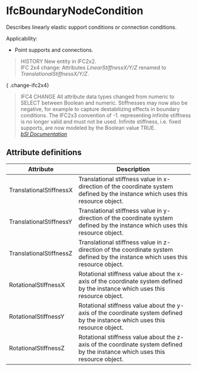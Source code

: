 IfcBoundaryNodeCondition
========================
Describes linearly elastic support conditions or connection conditions.  
  
Applicability:  
  
* Point supports and connections.  
  
> HISTORY  New entity in IFC2x2.  
> IFC 2x4 change: Attributes _LinearStiffnessX/Y/Z_ renamed to
> _TranslationalStiffnessX/Y/Z_.  
  
{ .change-ifc2x4}  
> IFC4 CHANGE All attribute data types changed from numeric to SELECT between
> Boolean and numeric. Stiffnesses may now also be negative, for example to
> capture destabilizing effects in boundary conditions. The IFC2x3 convention
> of -1. representing infinite stiffness is no longer valid and must not be
> used. Infinite stiffness, i.e. fixed supports, are now modeled by the
> Boolean value TRUE.  
[ _bSI
Documentation_](https://standards.buildingsmart.org/IFC/DEV/IFC4_2/FINAL/HTML/schema/ifcstructuralloadresource/lexical/ifcboundarynodecondition.htm)


Attribute definitions
---------------------
| Attribute               | Description                                                                                                                    |
|-------------------------|--------------------------------------------------------------------------------------------------------------------------------|
| TranslationalStiffnessX | Translational stiffness value in x-direction of the coordinate system defined by the instance which uses this resource object. |
| TranslationalStiffnessY | Translational stiffness value in y-direction of the coordinate system defined by the instance which uses this resource object. |
| TranslationalStiffnessZ | Translational stiffness value in z-direction of the coordinate system defined by the instance which uses this resource object. |
| RotationalStiffnessX    | Rotational stiffness value about the x-axis of the coordinate system defined by the instance which uses this resource object.  |
| RotationalStiffnessY    | Rotational stiffness value about the y-axis of the coordinate system defined by the instance which uses this resource object.  |
| RotationalStiffnessZ    | Rotational stiffness value about the z-axis of the coordinate system defined by the instance which uses this resource object.  |

